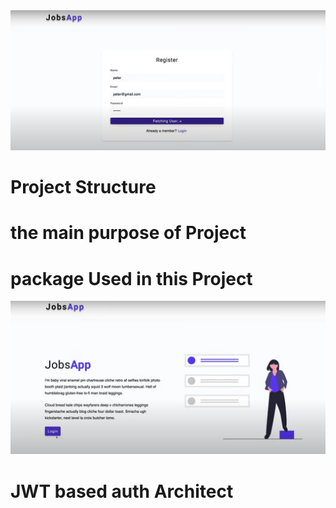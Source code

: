 <div align="center">
<img src="assets/images/JobsApp.PNG" alt="login Page">
</div>

# Project Structure 
# the main purpose of Project
# package Used in this Project 
<div align="center">
<img src="assets/images/mainPage.PNG" alt="main page">
</div>

# JWT based auth Architect
